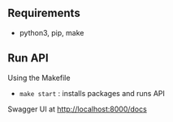 ## Requirements

- python3, pip, make

## Run API

Using the Makefile

- `make start` : installs packages and runs API

Swagger UI at [http://localhost:8000/docs](http://localhost:8000/docs)

